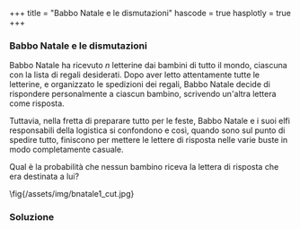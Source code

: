 +++
title = "Babbo Natale e le dismutazioni"
hascode = true
hasplotly = true
+++

### Babbo Natale e le dismutazioni
Babbo Natale ha ricevuto $n$ letterine dai bambini di tutto il mondo, ciascuna con la lista di regali desiderati. Dopo aver letto attentamente tutte le letterine, e organizzato le spedizioni dei regali, Babbo Natale decide di rispondere personalmente a ciascun bambino, scrivendo un'altra lettera come risposta.

<!-- e perdono traccia delle buste originali contenenti le lettere dei bambini, smarrendo così gli indirizzi esatti dei vari bambini.  -->
<!-- e non sanno più quali erano le buste originali con le lettere dei bambini.  -->
Tuttavia, nella fretta di preparare tutto per le feste, Babbo Natale e i suoi elfi responsabili della logistica si confondono e così, quando sono sul punto di spedire tutto, finiscono per mettere le lettere di risposta nelle varie buste in modo completamente casuale.

Qual è la probabilità che nessun bambino riceva la lettera di risposta che era destinata a lui?

\fig{/assets/img/bnatale1_cut.jpg}

<!-- https://it.wikipedia.org/wiki/Dismutazione_(matematica) -->
<!-- https://en.wikipedia.org/wiki/Inclusion%E2%80%93exclusion_principle#In_probability -->

### Soluzione

